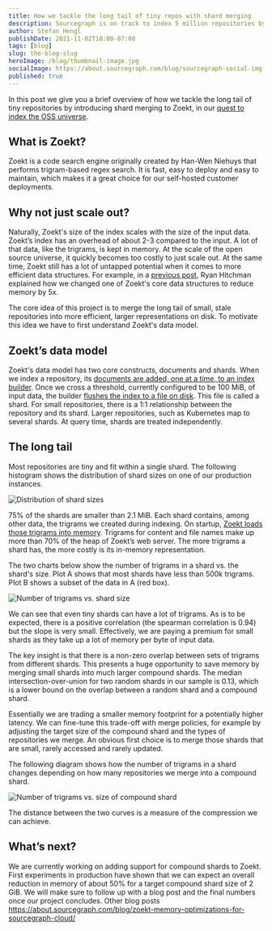 ```yaml
---
title: How we tackle the long tail of tiny repos with shard merging
description: Sourcegraph is on track to index 5 million repositories by the end of 2021. Here’s how we’re merging the long tail of small, stale, infrequently searched repositories into more efficient, larger representations on disk.
author: Stefan Hengl
publishDate: 2021-11-02T10:00-07:00
tags: [blog]
slug: the-blog-slug
heroImage: /blog/thumbnail-image.jpg
socialImage: https://about.sourcegraph.com/blog/sourcegraph-social-img.png
published: true
---
```


In this post we give you a brief overview of how we tackle the long tail of tiny
repositories by introducing shard merging to Zoekt, in our [quest to index the
OSS universe](https://about.sourcegraph.com/blog/why-index-the-oss-universe/).

## What is Zoekt?

Zoekt is a code search engine originally created by Han-Wen Niehuys that
performs trigram-based regex search. It is fast, easy to deploy and easy to
maintain, which makes it a great choice for our self-hosted customer
deployments.

## Why not just scale out?

Naturally, Zoekt's size of the index scales with the size of the input data.
Zoekt’s index has an overhead of about 2-3 compared to the input. A lot of that
data, like the trigrams, is kept in memory. At the scale of the open source
universe, it quickly becomes too costly to just scale out. At the same time,
Zoekt still has a lot of untapped potential when it comes to more efficient data
structures. For example, in a [previous
post](https://about.sourcegraph.com/blog/zoekt-memory-optimizations-for-sourcegraph-cloud/),
Ryan Hitchman explained how we changed one of Zoekt's core data structures to
reduce memory by 5x.

The core idea of this project is to merge the long tail of small, stale
repositories into more efficient, larger representations on disk. To motivate
this idea we have to first understand Zoekt's data model.

## Zoekt’s data model

Zoekt's data model has two core constructs, documents and shards. When we index
a repository, its [documents are added, one at a time, to an index
builder](https://sourcegraph.com/github.com/sourcegraph/zoekt@6a4adda25a6c5a7c6612e309249420102c587b4d/-/blob/gitindex/index.go?L498-505).
Once we cross a threshold, currently configured to be 100 MiB, of input data,
the builder [flushes the index to a file on
disk](https://sourcegraph.com/github.com/sourcegraph/zoekt@6a4adda25a6c5a7c6612e309249420102c587b4d/-/blob/build/builder.go?L455-457).
This file is called a shard. For small repositories, there is a 1:1
relationship between the repository and its shard. Larger repositories, such as
Kubernetes map to several shards. At query time, shards are treated
independently.

## The long tail

Most repositories are tiny and fit within a single shard. The following
histogram shows the distribution of shard sizes on one of our production
instances.

![Distribution of shard sizes](https://storage.googleapis.com/sourcegraph-assets/blog/tackling-long-tail/tackling-long-tail-histogram.png)

75% of the shards are smaller than 2.1 MiB. Each shard contains, among other
data, the trigrams we created during indexing. On startup, [Zoekt loads those
trigrams into
memory](https://sourcegraph.com/github.com/sourcegraph/zoekt@6a4adda/-/blob/read.go?L210).
Trigrams for content and file names make up more than 70% of the heap of Zoekt’s
web server. The more trigrams a shard has, the more costly is its in-memory
representation.

The two charts below show the number of trigrams in a shard vs. the shard's
size. Plot A shows that most shards have less than 500k trigrams. Plot B shows a
subset of the data in A (red box).

![Number of trigrams vs. shard size](https://storage.googleapis.com/sourcegraph-assets/blog/tackling-long-tail/tackling-long-tail-trigrams.png)

We can see that even tiny shards can have a lot of trigrams. As is to be
expected, there is a positive correlation (the spearman correlation is 0.94) but
the slope is very small. Effectively, we are paying a premium for small shards
as they take up a lot of memory per byte of input data.

The key insight is that there is a non-zero overlap between sets of trigrams
from different shards. This presents a huge opportunity to save memory by
merging small shards into much larger compound shards. The median
intersection-over-union for two random shards in our sample is 0.13, which is a
lower bound on the overlap between a random shard and a compound shard.

Essentially we are trading a smaller memory footprint for a potentially higher
latency. We can fine-tune this trade-off with merge policies, for example by
adjusting the target size of the compound shard and the types of repositories we
merge. An obvious first choice is to merge those shards that are small, rarely
accessed and rarely updated.

The following diagram shows how the number of trigrams in a shard changes
depending on how many repositories we merge into a compound shard.

![Number of trigrams vs. size of compound shard](https://storage.googleapis.com/sourcegraph-assets/blog/tackling-long-tail/tackling-long-tail-compression.png)

The distance between the two curves is a measure of the compression we can
achieve.

## What’s next?

We are currently working on adding support for compound shards to Zoekt. First
experiments in production have shown that we can expect an overall reduction in
memory of about 50% for a target compound shard size of 2 GiB. We will make sure
to follow up with a blog post and the final numbers once our project concludes.
Other blog posts
https://about.sourcegraph.com/blog/zoekt-memory-optimizations-for-sourcegraph-cloud/
